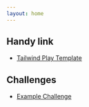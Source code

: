 ```yaml
---
layout: home
---
```


## Handy link

- [Tailwind Play Template](https://play.tailwindcss.com/Qvc5rNtMpM?size=540x720)

## Challenges

- [Example Challenge](example)